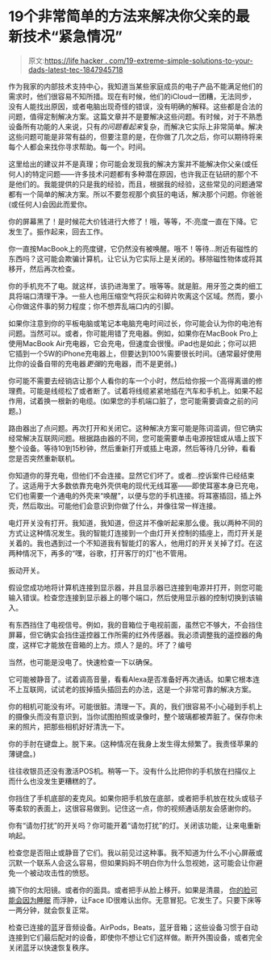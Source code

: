 # 19个非常简单的方法来解决你父亲的最新技术“紧急情况”

> 原文:[https://life hacker . com/19-extreme-simple-solutions-to-your-dads-latest-tec-1847945718](https://lifehacker.com/19-exceedingly-simple-solutions-to-your-dads-latest-tec-1847945718)

作为我家的内部技术支持中心，我知道当某些家庭成员的电子产品不能满足他们的需求时，他们很容易不知所措。现在有时候，他们的iCloud一团糟，无法同步，没有人能找出原因，或者电脑出现奇怪的错误，没有明确的解释。这些都是合法的问题，值得定制解决方案。这篇文章并不是要解决这些问题。有时候，对于不熟悉设备所有功能的人来说，只有*的问题看起来*复杂，而解决它实际上非常简单。解决这些问题可能是非常有益的，但要注意的是，在你做了几次之后，你可以期待将来每个人都会来找你寻求帮助。每一个。时间。

这里给出的建议并不是真理；你可能会发现我的解决方案并不能解决你父亲(或任何人)的特定问题——许多技术问题都有多种潜在原因，也许我正在钻研的那个不是他们的。我能提供的只是我的经验，而且，根据我的经验，这些常见的问题通常都有一个简单的解决方案。所以不要忽视那个疯狂的电话，解决那个问题。你爸爸(或任何人)会因此而爱你。

你的屏幕黑了！是时候花大价钱进行大修了！哦，等等，不:亮度一直在下降。它发生了。振作起来，回去工作。

你一直按MacBook上的亮度键，它仍然没有被唤醒。哦不！等待...附近有磁性的东西吗？这可能会欺骗计算机，让它认为它实际上是关闭的。移除磁性物体或将其移开，然后再次检查。

你的手机充不了电。就这样，该扔进海里了。哦等等。就是脏。用牙签之类的细工具将端口清理干净。一些人也用压缩空气将灰尘和碎片吹离这个区域。然而，要小心你做这件事的努力程度；你不想弄乱端口内的引脚。

如果你注意到你的平板电脑或笔记本电脑充电时间过长，你可能会认为你的电池有问题。当然可以。或者，你可能用错了充电器。例如，如果你在MacBook Pro上使用MacBook Air充电器，它会充电，但速度会很慢。iPad也是如此；你可以把它插到一个5W的iPhone充电器上，但要达到100%需要很长时间。(通常最好使用比你的设备自带的充电器*更强*的充电器，而不是更弱。)

你可能不需要去经销店让那个人看你的车一个小时，然后给你报一个高得离谱的修理费。可能是线缆松了或者断了。试着将线缆紧紧地插在汽车和手机上。如果不起作用，试着换一根新的电缆。(如果您的手机端口脏了，您可能需要调查之前的问题。)

路由器出了点问题。再次打开和关闭它。这种解决方案可能是陈词滥调，但它确实经常解决互联网问题。根据路由器的不同，您可能需要单击电源按钮或从墙上拔下整个设备。等待10到15秒钟，然后重新打开或插上电源，然后等待几分钟，看看您是否突然重新联机。

你知道你的芽充电，但他们不会连接。显然它们坏了。或者...控诉案件已经结束了。这适用于大多数依靠充电外壳供电的现代无线耳塞——即使耳塞本身已充电，它们也需要一个通电的外壳来“唤醒”，以便与您的手机连接。将耳塞插回，插上外壳，然后取出。可能他们会意识到你做了什么，并像往常一样连接。

电灯开关没有打开。我知道，我知道，但这并不像听起来那么傻。我以两种不同的方式让这种情况发生。我的智能灯连接到一个由灯开关控制的插座上，而灯开关是关着的。我也遇到过一个不知道我有智能灯的客人，他用灯的开关关掉了灯。在这两种情况下，再多的“嘿，谷歌，打开客厅的灯”也不管用。

扳动开关。

假设您成功地将计算机连接到显示器，并且显示器已连接到电源并打开，则您可能输入错误。检查您连接到显示器上的哪个端口，然后使用显示器的控制切换到该输入。

有东西挡住了电视信号。例如，我的音箱位于电视前面，虽然它不够大，不会挡住屏幕，但它确实会挡住遥控器工作所需的红外传感器。我必须调整我的遥控器的角度，这样它才能放在音箱的上方。烦人？是的。坏了？编号

当然，也可能是没电了。快速检查一下以确保。

它可能被静音了。试着调高音量，看看Alexa是否准备好再次通话。如果它根本连不上互联网，试试老的拔掉插头插回去的办法，这是一个非常可靠的解决方案。

你的相机可能没有坏。可能很脏。清理一下。真的，我们很容易不小心碰到手机上的摄像头而没有意识到，当你试图拍照或录像时，整个玻璃都被弄脏了。保存你未来的照片，把那些相机好好清洗一下。

你的手肘在键盘上。脱下来。(这种情况在我身上发生得太频繁了。我责怪苹果的薄键盘。)

往往收银员还没有激活POS机。稍等一下。没有什么比把你的手机放在扫描仪上而什么也没发生更糟糕的了。

你挡住了手机底部的麦克风。如果你把手机放在底部，或者把手机放在枕头或毯子等柔软的表面上，这很容易做到。记住这一点，你的视频通话朋友会感谢你的。

你有“请勿打扰”的开关吗？你可能开着“请勿打扰”的灯。关闭该功能，让来电重新响起。

检查您是否阻止或静音了它们。我以前见过这种事。我不知道为什么不小心屏蔽或沉默一个联系人会这么容易，但如果妈妈不明白你为什么忽视她，这可能会让你避免一个被动攻击性的愤怒。

摘下你的太阳镜。或者你的面具。或者把手从脸上移开。如果是清晨， [你的脸可能会因为睡眠](https://slate.com/technology/2018/07/iphone-face-id-struggles-to-recognize-people-in-the-morning.html) 而浮肿，让Face ID很难认出你。无意冒犯。它发生了。只要下床等一两分钟，就会恢复正常。

检查已连接的蓝牙音频设备。AirPods，Beats，蓝牙音箱；这些设备习惯于自动连接到它们最后配对的设备，即使你不想让它们这样做。断开外围设备，或者完全关闭蓝牙以快速恢复秩序。